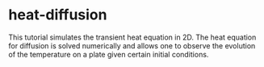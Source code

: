 # heat-diffusion

This tutorial simulates the transient heat equation in 2D. The heat equation for diffusion is solved numerically and allows one to observe the evolution of the temperature on a plate given certain initial conditions.
